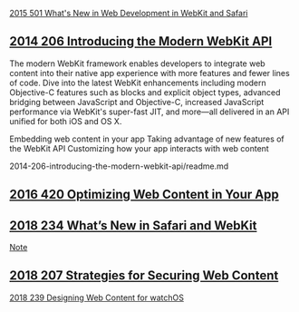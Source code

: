 

[2015 501 What's New in Web Development in WebKit and Safari](https://developer.apple.com/videos/play/wwdc2015/501/)



## [2014 206 Introducing the Modern WebKit API](https://developer.apple.com/videos/play/wwdc2014/206)


The modern WebKit framework enables developers to integrate web content into their native app experience with more features and fewer lines of code. Dive into the latest WebKit enhancements including modern Objective-C features such as blocks and explicit object types, advanced bridging between JavaScript and Objective-C, increased JavaScript performance via WebKit's super-fast JIT, and more—all delivered in an API unified for both iOS and OS X.



Embedding web content in your app
Taking advantage of new features of the WebKit API Customizing how your app interacts with web content


2014-206-introducing-the-modern-webkit-api/readme.md



## [2016 420 Optimizing Web Content in Your App]()



## [2018 234 What’s New in Safari and WebKit](https://developer.apple.com/videos/play/wwdc2018/234/)

[Note](2018-234-whats-new-in-safari-and-webkit)

## [2018 207 Strategies for Securing Web Content](https://developer.apple.com/videos/play/wwdc2018/207/)

[2018 239 Designing Web Content for watchOS](https://developer.apple.com/videos/play/wwdc2018/239)